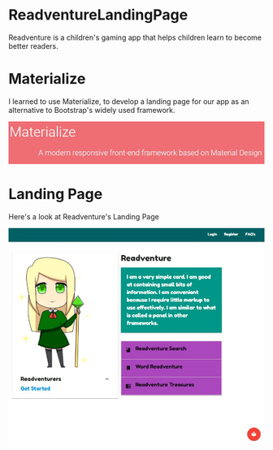 # ReadventureLandingPage

Readventure is a children's gaming app that helps children learn to become better readers.

# Materialize 

I learned to use Materialize, to develop a landing page for our app as an alternative to Bootstrap's widely used framework.

![Materialize](read_meassets/materialize.JPG "Materialize frame-work")

# Landing Page

Here's a look at Readventure's Landing Page

![Landing Page](read_meassets/ReadventureLP.JPG "Readventure's Landing Page")